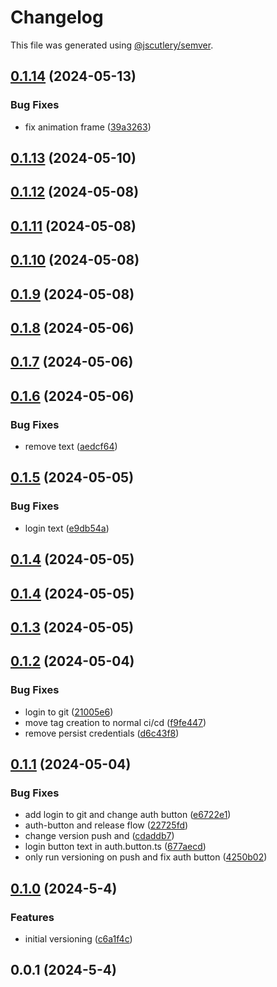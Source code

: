 # Changelog

This file was generated using [@jscutlery/semver](https://github.com/jscutlery/semver).

## [0.1.14](https://github.com/CIRI2-s6/ciri2-app/compare/frontend-0.1.13...frontend-0.1.14) (2024-05-13)


### Bug Fixes

* fix animation frame ([39a3263](https://github.com/CIRI2-s6/ciri2-app/commit/39a326306183391f50842f20d5295cc8ffba4144))

## [0.1.13](https://github.com/CIRI2-s6/ciri2-app/compare/frontend-0.1.12...frontend-0.1.13) (2024-05-10)

## [0.1.12](https://github.com/CIRI2-s6/ciri2-app/compare/frontend-0.1.11...frontend-0.1.12) (2024-05-08)

## [0.1.11](https://github.com/CIRI2-s6/ciri2-app/compare/frontend-0.1.10...frontend-0.1.11) (2024-05-08)

## [0.1.10](https://github.com/CIRI2-s6/ciri2-app/compare/frontend-0.1.9...frontend-0.1.10) (2024-05-08)

## [0.1.9](https://github.com/CIRI2-s6/ciri2-app/compare/frontend-0.1.8...frontend-0.1.9) (2024-05-08)

## [0.1.8](https://github.com/CIRI2-s6/ciri2-app/compare/frontend-0.1.7...frontend-0.1.8) (2024-05-06)

## [0.1.7](https://github.com/CIRI2-s6/ciri2-app/compare/frontend-0.1.6...frontend-0.1.7) (2024-05-06)

## [0.1.6](https://github.com/CIRI2-s6/ciri2-app/compare/frontend-0.1.5...frontend-0.1.6) (2024-05-06)


### Bug Fixes

* remove text ([aedcf64](https://github.com/CIRI2-s6/ciri2-app/commit/aedcf64ae40a9b0af21068207a09af4ee2482dd7))

## [0.1.5](https://github.com/CIRI2-s6/ciri2-app/compare/frontend-0.1.4...frontend-0.1.5) (2024-05-05)


### Bug Fixes

* login text ([e9db54a](https://github.com/CIRI2-s6/ciri2-app/commit/e9db54a2f489544bba0c40533d0dd9a93cd273e0))

## [0.1.4](https://github.com/CIRI2-s6/ciri2-app/compare/frontend-0.1.3...frontend-0.1.4) (2024-05-05)

## [0.1.4](https://github.com/CIRI2-s6/ciri2-app/compare/frontend-0.1.3...frontend-0.1.4) (2024-05-05)

## [0.1.3](https://github.com/CIRI2-s6/ciri2-app/compare/frontend-0.1.2...frontend-0.1.3) (2024-05-05)

## [0.1.2](https://github.com/CIRI2-s6/ciri2-app/compare/frontend-0.1.1...frontend-0.1.2) (2024-05-04)


### Bug Fixes

* login to git ([21005e6](https://github.com/CIRI2-s6/ciri2-app/commit/21005e651d75944e99abdebaf80441c317534549))
* move tag creation to normal ci/cd ([f9fe447](https://github.com/CIRI2-s6/ciri2-app/commit/f9fe44775809c49d241fe2b6d588978b36de2afb))
* remove persist credentials ([d6c43f8](https://github.com/CIRI2-s6/ciri2-app/commit/d6c43f8950113bee0baa1cd485fb437419f55ede))

## [0.1.1](https://github.com/CIRI2-s6/ciri2-app/compare/frontend-0.1.0...frontend-0.1.1) (2024-05-04)


### Bug Fixes

* add login to git and change auth button ([e6722e1](https://github.com/CIRI2-s6/ciri2-app/commit/e6722e1854632d6be7570dfbff1521da79539fa3))
* auth-button and release flow ([22725fd](https://github.com/CIRI2-s6/ciri2-app/commit/22725fdfb860788d424629d142857b8f2bb619b5))
* change version push and ([cdaddb7](https://github.com/CIRI2-s6/ciri2-app/commit/cdaddb75888cde6f44c561b923d8ace3160c35ad))
* login button text in auth.button.ts ([677aecd](https://github.com/CIRI2-s6/ciri2-app/commit/677aecdb8cdc20ff446d9ed822cb1c7ae5935320))
* only run versioning on push and fix auth button ([4250b02](https://github.com/CIRI2-s6/ciri2-app/commit/4250b0285affb4f11bae0fd20c46f80c70c3afe2))

## [0.1.0](https://github.com/CIRI2-s6/ciri2-app/compare/frontend-0.0.1...frontend-0.1.0) (2024-5-4)


### Features

* initial versioning ([c6a1f4c](https://github.com/CIRI2-s6/ciri2-app/commit/c6a1f4c65429deab4e2e317c18e97b14ed4622dc))

## 0.0.1 (2024-5-4)

